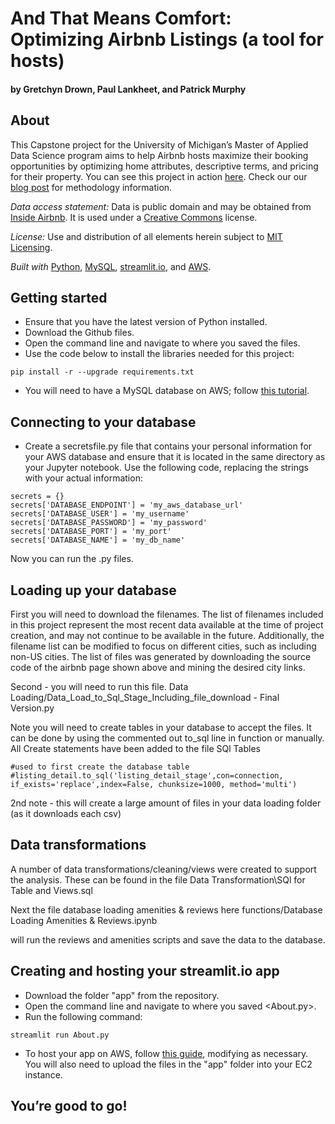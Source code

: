 # And That Means Comfort: Optimizing Airbnb Listings (a tool for hosts)
#### by Gretchyn Drown, Paul Lankheet, and Patrick Murphy

## About
This Capstone project for the University of Michigan’s Master of Applied Data Science program aims to help Airbnb hosts maximize their booking opportunities by optimizing home attributes, descriptive terms, and pricing for their property. You can see this project in action [here](https://drive.google.com/file/d/1gWuza5l8nYSvGN-PuInj8UbI-9S4kqof/view?usp=share_link). Check our our [blog post](https://medium.com/@gdrown/and-that-means-comfort-optimizing-airbnb-listings-fbc0ce1e052d) for methodology information.

_Data access statement:_ Data is public domain and may be obtained from [Inside Airbnb](http://insideairbnb.com/get-the-data/). It is used under a [Creative Commons](https://creativecommons.org/licenses/by/4.0/) license.

_License:_ Use and distribution of all elements herein subject to [MIT Licensing](https://choosealicense.com/licenses/mit/).

_Built with_ [Python](https://www.python.org/), [MySQL](https://www.mysql.com/), [streamlit.io](https://streamlit.io/), and [AWS](https://aws.amazon.com/).

## Getting started
* Ensure that you have the latest version of Python installed.
* Download the Github files.
* Open the command line and navigate to where you saved the files.
* Use the code below to install the libraries needed for this project:
```
pip install -r --upgrade requirements.txt
```
* You will need to have a MySQL database on AWS; follow [this tutorial](https://aws.amazon.com/getting-started/hands-on/create-mysql-db/).


## Connecting to your database
* Create a secretsfile.py file that contains your personal information for your AWS database and ensure that it is located in the same directory as your Jupyter notebook. Use the following code, replacing the strings with your actual information:
```
secrets = {}
secrets['DATABASE_ENDPOINT'] = 'my_aws_database_url'
secrets['DATABASE_USER'] = 'my_username'
secrets['DATABASE_PASSWORD'] = 'my_password'
secrets['DATABASE_PORT'] = 'my_port'
secrets['DATABASE_NAME'] = 'my_db_name'
```
Now you can run the .py files.

## Loading up your database
First you will need to download the filenames.  The list of filenames included in this project represent the most recent data available at the time of project creation, and may not continue to be available in the future. Additionally, the filename list can be modified to focus on different cities, such as including non-US cities.  The list of files was generated by downloading the source code of the airbnb page shown above and mining the desired city links.

Second - you will need to run this file.
Data Loading/Data_Load_to_Sql_Stage_Including_file_download - Final Version.py

Note you will need to create tables in your database to accept the files.  It can be done by using the commented out to_sql line in function or manually. All Create statements have been added to the file SQl Tables

    #used to first create the database table
    #listing_detail.to_sql('listing_detail_stage',con=connection, if_exists='replace',index=False, chunksize=1000, method='multi')

2nd note - this will create a large amount of files in your data loading folder (as it downloads each csv)

## Data transformations
A number of data transformations/cleaning/views were created to support the analysis.  These can be found in the file
Data Transformation\SQl for Table and Views.sql

Next the file database loading amenities & reviews here
functions/Database Loading Amenities & Reviews.ipynb

will run the reviews and amenities scripts and save the data to the database.


## Creating and hosting your streamlit.io app
* Download the folder "app" from the repository.
* Open the command line and navigate to where you saved <About.py>.
* Run the following command:
```
streamlit run About.py
```
* To host your app on AWS, follow [this guide](https://towardsdatascience.com/how-to-deploy-a-streamlit-app-using-an-amazon-free-ec2-instance-416a41f69dc3), modifying as necessary. You will also need to upload the files in the "app" folder into your EC2 instance.

## You’re good to go!
